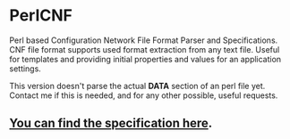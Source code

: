 # PerlCNF

Perl based Configuration Network File Format Parser and Specifications.
CNF file format supports used format extraction from any text file.
Useful for templates and providing initial properties and values for an application settings.

This version doesn't parse the actual __DATA__ section of an perl file yet. Contact me if this is needed, and for any other possible, useful requests.

## [You can find the specification here](./CNF_Specs.md).
  